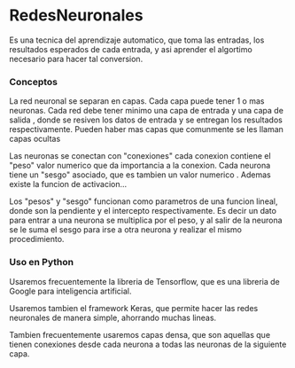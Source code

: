 # RedesNeuronales


Es una tecnica del aprendizaje automatico, que toma las entradas, los resultados esperados de cada entrada, y asi aprender el algortimo necesario para hacer tal conversion.

### Conceptos 

La red neuronal se separan en capas. Cada capa puede tener 1 o mas neuronas. Cada red debe tener minimo una capa de entrada y una capa de salida , donde se resiven los datos de entrada y se entregan los resultados respectivamente. Pueden haber mas capas que comunmente se les llaman capas ocultas 

Las neuronas se conectan con "conexiones" cada conexion contiene el "peso" valor numerico que da importancia a la conexion. Cada neurona tiene un "sesgo" asociado, que es tambien un valor numerico . Ademas existe la funcion de activacion... 


Los "pesos" y "sesgo" funcionan como parametros de una funcion lineal, donde son la pendiente y el intercepto respectivamente. Es decir un dato para entrar a una neurona se multiplica por el peso, y al salir de la neurona se le suma el sesgo para irse a otra neurona y realizar el mismo procedimiento.




### Uso en Python 

Usaremos frecuentemente  la libreria de Tensorflow, que es una libreria de Google para inteligencia artificial. 

Usaremos tambien el framework Keras, que permite hacer las redes neuronales de manera simple, ahorrando muchas lineas. 

Tambien frecuentemente usaremos capas densa, que son aquellas que tienen conexiones desde cada neurona a todas las neuronas de la siguiente capa.


